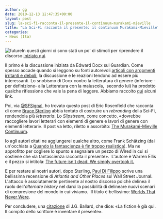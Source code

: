 ```yaml
---
author: gg
date: 2010-12-13 12:47:35+00:00
layout: post
slug: la-sci-fi-racconta-il-presente-il-continuum-murakami-mieville
title: "La Sci-Fi racconta il presente: il continuum Murakami-Mieville"
categories:
- News (Ita)
---
```


![future](http://www.40kbooks.com/wp-content/uploads/fut.jpg)In questi giorni ci sono stati un po' di stimoli per riprendere il discorso [iniziato qui](http://www.40kbooks.com/?p=2090).

Il primo è la discussione iniziata da Edward Docx sul Guardian. Come spesso accade quando si leggono su fonti autorevoli [articoli con argomenti irritanti e deboli](http://www.40kbooks.com/?p=2960), la discussione e le reazioni tendono ad essere più interessanti. Lo snobismo di Docx contro la letteratura di genere (inferiore -per definizione- alla Letteratura con la maiuscola,  secondo lui) ha prodotto qualche riflessione che vale la pena di leggere. Abbiamo raccolto [qui](http://www.40kbooks.com/?p=2962) alcuni link.

Poi, via [@SFSignal](http://www.sfsignal.com/archives/2010/12/sf-tidbits-for-121310/), ho trovato questo post di Eric Rosenfield che racconta di come [Bruce Sterling](http://www.40kbooks.com/?p=1) abbia tentato di costruire un _rebranding_ della Sci-Fi, rendendola più _letteraria_. Lo _Slipstream_, come concetto, «dovrebbe raccogliere lavori letterari con elementi di genere e lavori di genere con elementi letterari». Il post va letto, riletto e assorbito: [The Murakami-Mieville Continuum](http://www.wetasphalt.com/content/murakami-mieville-continuum).

Io agli autori citati ne aggiungerei qualche altro, come Frank Schätzing (dai un'occhiata a [Quando la fantascienza è fin troppo realistica](http://blog.panorama.it/libri/2010/07/13/limit-di-frank-schatzing-quando-la-fantascienza-e-fin-troppo-realistica/)). Ma ne approfitto per cogliere lo spunto e segnalare un pezzo di Wired in cui si sostiene che «la fantascienza racconta il presente».  L'autore è Warren Ellis e il pezzo si intitola: [The future isn't dead. We simply overtook it.](http://www.wired.co.uk/magazine/archive/2011/01/start/warren-ellis)

E per restare ai nostri autori, dopo Sterling, [Paul Di Filippo](http://www.40kbooks.com/?p=306) scrive una bellissima recensione di _Atlantis and Other Places_ sul Wall Street Journal. L'attacco è assolutamente pertinente al nostro discorso poichè delinea il ruolo dell'_alternate history_ nel darci la possibilità di delineare nuovi scenari di compresione del mondo in cui viviamo.  Il titolo è bellissimo: [Worlds That Never Were](http://online.wsj.com/article/SB10001424052748704156304576003710030718984.html).

Per concludere, una [citazione](http://hughmcguire.tumblr.com/post/2192141286/we-live-in-a-world-ruled-by-fictions-of-every-kind) di J.G. Ballard, che dice: «La fiction è già qui. Il compito dello scrittore è inventare il presente».
